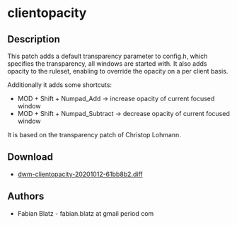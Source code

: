 clientopacity
=============

Description
-----------
This patch adds a default transparency parameter to config.h, which specifies the
transparency, all windows are started with. It also adds opacity to the ruleset, enabling to override the opacity on a per client basis.

Additionally it adds some shortcuts:

* MOD + Shift + Numpad_Add 	-> increase opacity of current focused window
* MOD + Shift + Numpad_Subtract -> decrease opacity of current focused window

It is based on the transparency patch of Christop Lohmann.

Download
--------
* [dwm-clientopacity-20201012-61bb8b2.diff](dwm-clientopacity-20201012-61bb8b2.diff)

Authors
-------
* Fabian Blatz - fabian.blatz at gmail period com
